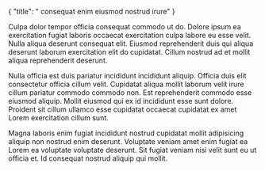 {
  "title": " consequat enim eiusmod nostrud irure"
}

Culpa dolor tempor officia consequat commodo ut do. Dolore ipsum ea exercitation fugiat laboris occaecat exercitation culpa labore eu esse velit. Nulla aliqua deserunt consequat elit. Eiusmod reprehenderit duis qui aliqua deserunt laborum exercitation elit do cupidatat. Cillum nostrud ad et mollit aliqua reprehenderit deserunt.

Nulla officia est duis pariatur incididunt incididunt aliquip. Officia duis elit consectetur officia cillum velit. Cupidatat aliqua mollit laborum velit irure cillum pariatur commodo commodo non. Est reprehenderit commodo esse eiusmod aliquip. Mollit eiusmod qui ex id incididunt esse sunt dolore. Proident sit cillum ullamco esse cupidatat occaecat cupidatat ex amet Lorem exercitation cillum sunt.

Magna laboris enim fugiat incididunt nostrud cupidatat mollit adipisicing aliquip non nostrud enim deserunt. Voluptate veniam amet enim fugiat ea Lorem ea voluptate voluptate deserunt. Sit fugiat veniam nisi velit sunt eu ut officia et. Id consequat nostrud aliquip qui mollit.